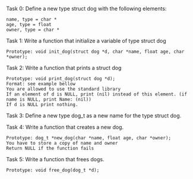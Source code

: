 Task 0: Define a new type struct dog with the following elements:

    name, type = char *
    age, type = float
    owner, type = char *


Task 1: Write a function that initialize a variable of type struct dog

    Prototype: void init_dog(struct dog *d, char *name, float age, char *owner);


Task 2: Write a function that prints a struct dog

    Prototype: void print_dog(struct dog *d);
    Format: see example bellow
    You are allowed to use the standard library
    If an element of d is NULL, print (nil) instead of this element. (if name is NULL, print Name: (nil))
    If d is NULL print nothing.


Task 3: Define a new type dog_t as a new name for the type struct dog.


Task 4: Write a function that creates a new dog.

    Prototype: dog_t *new_dog(char *name, float age, char *owner);
    You have to store a copy of name and owner
    Return NULL if the function fails

Task 5: Write a function that frees dogs.

    Prototype: void free_dog(dog_t *d);

